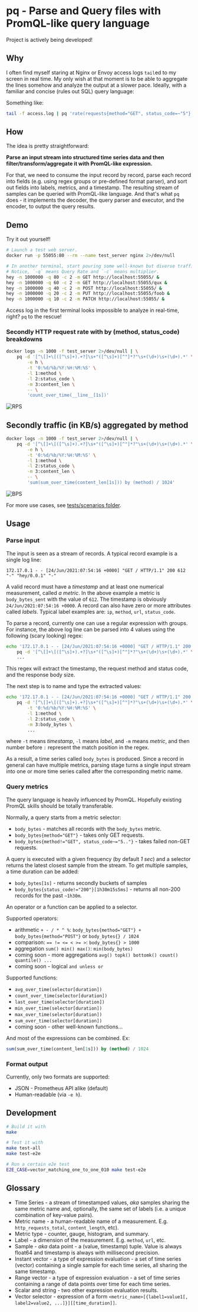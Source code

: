 # pq - Parse and Query files with PromQL-like query language

Project is actively being developed!


## Why

I often find myself staring at Nginx or Envoy access logs `tail`ed to my screen
in real time.  My only wish at that moment is to be able to aggregate the lines
somehow and analyze the output at a slower pace. Ideally, with a familiar and 
concise (rules out SQL) query language:

Something like:

```bash
tail -f access.log | pq 'rate(requests{method="GET", status_code=~"5"}[1s])'
```


##  How

The idea is pretty straightforward:

**Parse an input stream into structured time series data
and then filter/transform/aggregate it with PromQL-like expression.**

For that, we need to consume the input record by record, 
parse each record into fields (e.g. using regex groups or pre-defined format parser),
and sort out fields into labels, metrics, and a timestamp. The resulting
stream of samples can be queried with PromQL-like language. And that's what `pq`
does - it implements the decoder, the query parser and executor, and the
encoder, to output the query results.


## Demo

Try it out yourself!

```bash
# Launch a test web server.
docker run -p 55055:80 --rm --name test_server nginx 2>/dev/null

# In another terminal, start pouring some well-known but diverse traffic.
# Notice, `-q` means Query Rate and `-c` means multiplier.
hey -n 1000000 -q 80 -c 2 -m GET http://localhost:55055/ &
hey -n 1000000 -q 60 -c 2 -m GET http://localhost:55055/qux &
hey -n 1000000 -q 40 -c 2 -m POST http://localhost:55055/ &
hey -n 1000000 -q 20 -c 2 -m PUT http://localhost:55055/foob &
hey -n 1000000 -q 10 -c 2 -m PATCH http://localhost:55055/ &
```

Access log in the first terminal looks impossible to analyze in real-time, right? `pq` to the rescue!

### Secondly HTTP request rate with by (method, status_code) breakdowns

```bash
docker logs -n 1000 -f test_server 2>/dev/null | \
    pq -d '[^\[]+\[([^\s]+).+?]\s+"([^\s]+)[^"]*?"\s+(\d+)\s+(\d+).*' \
        -e h \
        -t '0:%d/%b/%Y:%H:%M:%S' \
        -l 1:method \
        -l 2:status_code \
        -m 3:content_len \
        -- \
        'count_over_time(__line__[1s])'
```

![RPS](images/rps-2000-opt.png)


## Secondly traffic (in KB/s) aggregated by method

```bash
docker logs -n 1000 -f test_server 2>/dev/null | \
    pq -d '[^\[]+\[([^\s]+).+?]\s+"([^\s]+)[^"]*?"\s+(\d+)\s+(\d+).*' \
        -e h \
        -t '0:%d/%b/%Y:%H:%M:%S' \
        -l 1:method \
        -l 2:status_code \
        -m 3:content_len \
        -- \
        'sum(sum_over_time(content_len[1s])) by (method) / 1024'
```

![BPS](images/bps-2000-opt.png)

For more use cases, see [tests/scenarios folder](tests/scenarios).


## Usage

### Parse input

The input is seen as a stream of records. A typical record example is a single log line:

```
172.17.0.1 - - [24/Jun/2021:07:54:16 +0000] "GET / HTTP/1.1" 200 612 "-" "hey/0.0.1" "-"
```

A valid record must have a _timestamp_ and at least one numerical measurement, called _a metric_.
In the above example a metric is `body_bytes_sent` with the value of `612`. The timestamp
is obviously `24/Jun/2021:07:54:16 +0000`. A record can also have zero or more attributes
called _labels_. Typical label examples are: `ip`, `method`, `url`, `status_code`.

To parse a record, currently one can use a regular expression with groups. For instance,
the above log line can be parsed into 4 values using the following (scary looking) regex:

```bash
echo '172.17.0.1 - - [24/Jun/2021:07:54:16 +0000] "GET / HTTP/1.1" 200 612 "-" "hey/0.0.1" "-"' \
    pq -d '[^\[]+\[([^\s]+).+?]\s+"([^\s]+)[^"]*?"\s+(\d+)\s+(\d+).*' \
    ...
```

This regex will extract the timestamp, the request method and status code, and the response body size.

The next step is to name and type the extracted values:

```bash
echo '172.17.0.1 - - [24/Jun/2021:07:54:16 +0000] "GET / HTTP/1.1" 200 612 "-" "hey/0.0.1" "-"' \
    pq -d '[^\[]+\[([^\s]+).+?]\s+"([^\s]+)[^"]*?"\s+(\d+)\s+(\d+).*' \
        -t '0:%d/%b/%Y:%H:%M:%S' \
        -l 1:method \
        -l 2:status_code \
        -m 3:body_bytes \
        ...
```

where `-t` means _timestamp_, `-l` means _label_, and `-m` means _metric_, and then number before `:` 
represent the match position in the regex.

As a result, a time series called `body_bytes` is produced. Since a record in general can have
multiple metrics, parsing stage turns a single input stream into one or more time series called 
after the corresponding metric name.


### Query metrics

The query language is heavily influenced by PromQL. Hopefully existing PromQL
skills should be totally transferable.

Normally, a query starts from a metric selector:

- `body_bytes` - matches all records with the `body_bytes` metric.
- `body_bytes{method="GET"}` - takes only GET requests.
- `body_bytes{method!="GET", status_code~="5.."}` - takes failed non-GET requests.

A query is executed with a given frequency (by default _1 sec_) and a selector 
returns the latest closest sample from the stream. To get multiple samples, a time 
duration can be added:

- `body_bytes[1s]` - returns secondly buckets of samples
- `body_bytes{status_code!="200"}[1h30m15s5ms]` - returns all non-200 records for the past `~1h30m`.

An operator or a function can be applied to a selector.

Supported operators:

- arithmetic `+ - / * ^ %`: `body_bytes{method="GET"} + body_bytes{method="POST"}` or `body_bytes{} / 1024`
- comparison: `== != <= < >= >`: `body_bytes{} > 1000`
- aggregation `sum() min() max()`: `min(body_bytes)`
- coming soon - more aggregations `avg() topk() bottomk() count() quantile() ...`
- coming soon - logical `and unless or`

Supported functions:

- `avg_over_time(selector[duration])`
- `count_over_time(selector[duration])`
- `last_over_time(selector[duration])`
- `min_over_time(selector[duration])`
- `max_over_time(selector[duration])`
- `sum_over_time(selector[duration])`
- coming soon - other well-known functions...

And most of the expressions can be combined. Ex:

```SQL
sum(sum_over_time(content_len[1s])) by (method) / 1024
```

### Format output

Currently, only two formats are supported: 

- JSON - Prometheus API alike (default) 
- Human-readable (via `-e h`).


## Development

```bash
# Build it with
make

# Test it with
make test-all
make test-e2e

# Run a certain e2e test
E2E_CASE=vector_matching_one_to_one_010 make test-e2e
```

## Glossary

- Time Series - a stream of timestamped values, _aka_ samples sharing the same metric name and, optionally, the same set of labels (i.e. a unique combination of key-value pairs).
- Metric name - a human-readable name of a measurement. E.g. `http_requests_total`, `content_length`, etc).
- Metric type - counter, gauge, histogram, and summary.
- Label - a dimension of the measurement. E.g. `method`, `url`, etc.
- Sample - _aka_ data point - a (value, timestamp) tuple. Value is always float64 and timestamp is always with millisecond precision.
- Instant vector - a type of expression evaluation - a set of time series (vector) containing a single sample for each time series, all sharing the same timestamp.
- Range vector - a type of expression evaluation - a set of time series containing a range of data points over time for each time series.
- Scalar and string - two other expression evaluation results.
- Vector selector - expression of a form `<metric_name>[{label1=value1[, label2=value2, ...]}][[time_duration]]`.

